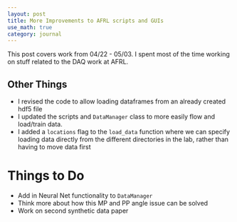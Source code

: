 ```yaml
---
layout: post
title: More Improvements to AFRL scripts and GUIs
use_math: true
category: journal
---
```


This post covers work from 04/22 - 05/03. I spent most of the time working on stuff related to the DAQ work at AFRL. 

## Other Things

- I revised the code to allow loading dataframes from an already created hdf5 file
- I updated the scripts and `DataManager` class to more easily flow and load/train data.
- I added a `locations` flag to the `load_data` function where we can specify loading data directly from the different directories in the lab, rather than having to move data first

# Things to Do
- Add in Neural Net functionality to `DataManager`
- Think more about how this MP and PP angle issue can be solved
- Work on second synthetic data paper






